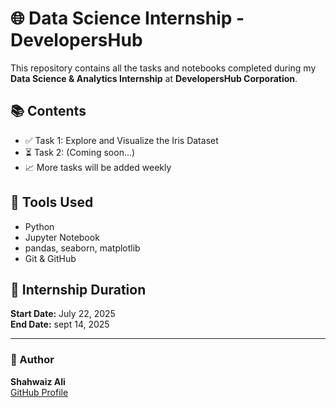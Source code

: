 # 🌐 Data Science Internship - DevelopersHub

This repository contains all the tasks and notebooks completed during my **Data Science & Analytics Internship** at **DevelopersHub Corporation**.

## 📚 Contents

- ✅ Task 1: Explore and Visualize the Iris Dataset
- ⏳ Task 2: (Coming soon...)
- 📈 More tasks will be added weekly

## 🧰 Tools Used

- Python
- Jupyter Notebook
- pandas, seaborn, matplotlib
- Git & GitHub

## 📅 Internship Duration
**Start Date:** July 22, 2025  
**End Date:** sept 14, 2025

---

### 👤 Author

**Shahwaiz Ali**  
[GitHub Profile](https://github.com/SyedSh)  
